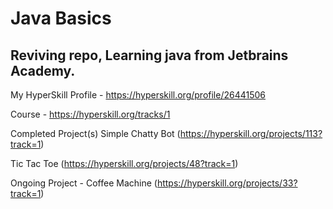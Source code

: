 # Java Basics


## Reviving repo, Learning java from Jetbrains Academy.

My HyperSkill Profile - https://hyperskill.org/profile/26441506

Course - https://hyperskill.org/tracks/1

Completed Project(s) 
Simple Chatty Bot (https://hyperskill.org/projects/113?track=1)

Tic Tac Toe (https://hyperskill.org/projects/48?track=1)

Ongoing Project - Coffee Machine (https://hyperskill.org/projects/33?track=1)

